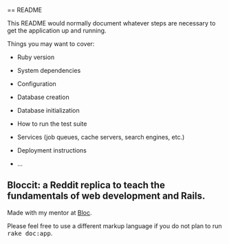 == README

This README would normally document whatever steps are necessary to get the
application up and running.

Things you may want to cover:

* Ruby version

* System dependencies

* Configuration

* Database creation

* Database initialization

* How to run the test suite

* Services (job queues, cache servers, search engines, etc.)

* Deployment instructions

* ...

## Bloccit: a Reddit replica to teach the fundamentals of web development and Rails.

Made with my mentor at [Bloc](http://bloc.io). 


Please feel free to use a different markup language if you do not plan to run
<tt>rake doc:app</tt>.
